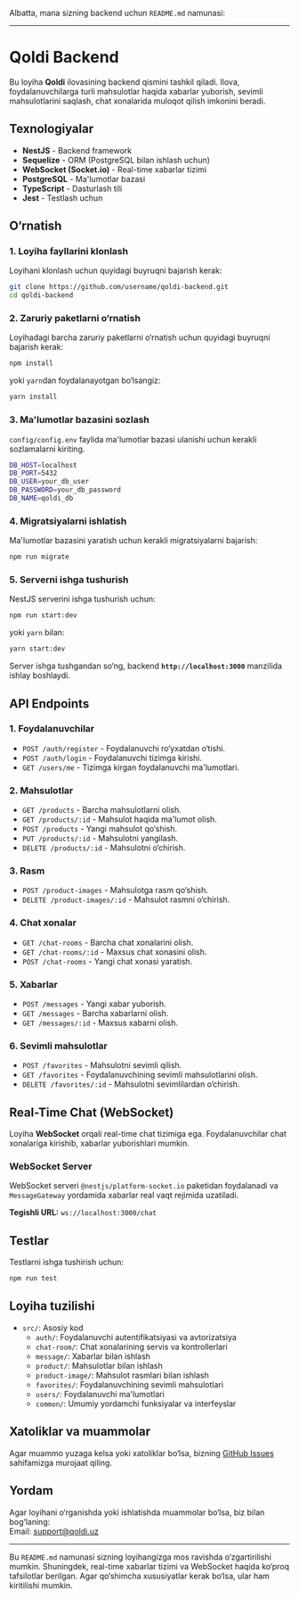 Albatta, mana sizning backend uchun `README.md` namunasi:

---

# Qoldi Backend

Bu loyiha **Qoldi** ilovasining backend qismini tashkil qiladi. Ilova, foydalanuvchilarga turli mahsulotlar haqida xabarlar yuborish, sevimli mahsulotlarini saqlash, chat xonalarida muloqot qilish imkonini beradi.

## Texnologiyalar

- **NestJS** - Backend framework
- **Sequelize** - ORM (PostgreSQL bilan ishlash uchun)
- **WebSocket (Socket.io)** - Real-time xabarlar tizimi
- **PostgreSQL** - Ma'lumotlar bazasi
- **TypeScript** - Dasturlash tili
- **Jest** - Testlash uchun

## O‘rnatish

### 1. Loyiha fayllarini klonlash

Loyihani klonlash uchun quyidagi buyruqni bajarish kerak:

```bash
git clone https://github.com/username/qoldi-backend.git
cd qoldi-backend
```

### 2. Zaruriy paketlarni o‘rnatish

Loyihadagi barcha zaruriy paketlarni o‘rnatish uchun quyidagi buyruqni bajarish kerak:

```bash
npm install
```

yoki `yarn`dan foydalanayotgan bo‘lsangiz:

```bash
yarn install
```

### 3. Ma'lumotlar bazasini sozlash

`config/config.env` faylida ma'lumotlar bazasi ulanishi uchun kerakli sozlamalarni kiriting.

```bash
DB_HOST=localhost
DB_PORT=5432
DB_USER=your_db_user
DB_PASSWORD=your_db_password
DB_NAME=qoldi_db
```

### 4. Migratsiyalarni ishlatish

Ma'lumotlar bazasini yaratish uchun kerakli migratsiyalarni bajarish:

```bash
npm run migrate
```

### 5. Serverni ishga tushurish

NestJS serverini ishga tushurish uchun:

```bash
npm run start:dev
```

yoki `yarn` bilan:

```bash
yarn start:dev
```

Server ishga tushgandan so‘ng, backend **`http://localhost:3000`** manzilida ishlay boshlaydi.

## API Endpoints

### 1. **Foydalanuvchilar**

- `POST /auth/register` - Foydalanuvchi ro‘yxatdan o‘tishi.
- `POST /auth/login` - Foydalanuvchi tizimga kirishi.
- `GET /users/me` - Tizimga kirgan foydalanuvchi ma'lumotlari.

### 2. **Mahsulotlar**

- `GET /products` - Barcha mahsulotlarni olish.
- `GET /products/:id` - Mahsulot haqida ma'lumot olish.
- `POST /products` - Yangi mahsulot qo‘shish.
- `PUT /products/:id` - Mahsulotni yangilash.
- `DELETE /products/:id` - Mahsulotni o‘chirish.

### 3. **Rasm**

- `POST /product-images` - Mahsulotga rasm qo‘shish.
- `DELETE /product-images/:id` - Mahsulot rasmni o‘chirish.

### 4. **Chat xonalar**

- `GET /chat-rooms` - Barcha chat xonalarini olish.
- `GET /chat-rooms/:id` - Maxsus chat xonasini olish.
- `POST /chat-rooms` - Yangi chat xonasi yaratish.

### 5. **Xabarlar**

- `POST /messages` - Yangi xabar yuborish.
- `GET /messages` - Barcha xabarlarni olish.
- `GET /messages/:id` - Maxsus xabarni olish.

### 6. **Sevimli mahsulotlar**

- `POST /favorites` - Mahsulotni sevimli qilish.
- `GET /favorites` - Foydalanuvchining sevimli mahsulotlarini olish.
- `DELETE /favorites/:id` - Mahsulotni sevimlilardan o‘chirish.

## Real-Time Chat (WebSocket)

Loyiha **WebSocket** orqali real-time chat tizimiga ega. Foydalanuvchilar chat xonalariga kirishib, xabarlar yuborishlari mumkin.

### WebSocket Server

WebSocket serveri `@nestjs/platform-socket.io` paketidan foydalanadi va `MessageGateway` yordamida xabarlar real vaqt rejimida uzatiladi.

**Tegishli URL:** `ws://localhost:3000/chat`

## Testlar

Testlarni ishga tushirish uchun:

```bash
npm run test
```

## Loyiha tuzilishi

- `src/`: Asosiy kod
  - `auth/`: Foydalanuvchi autentifikatsiyasi va avtorizatsiya
  - `chat-room/`: Chat xonalarining servis va kontrollerlari
  - `message/`: Xabarlar bilan ishlash
  - `product/`: Mahsulotlar bilan ishlash
  - `product-image/`: Mahsulot rasmlari bilan ishlash
  - `favorites/`: Foydalanuvchining sevimli mahsulotlari
  - `users/`: Foydalanuvchi ma'lumotlari
  - `common/`: Umumiy yordamchi funksiyalar va interfeyslar

## Xatoliklar va muammolar

Agar muammo yuzaga kelsa yoki xatoliklar bo‘lsa, bizning [GitHub Issues](https://github.com/username/qoldi-backend/issues) sahifamizga murojaat qiling.

## Yordam

Agar loyihani o‘rganishda yoki ishlatishda muammolar bo‘lsa, biz bilan bog‘laning:  
Email: support@qoldi.uz

---

Bu `README.md` namunasi sizning loyihangizga mos ravishda o‘zgartirilishi mumkin. Shuningdek, real-time xabarlar tizimi va WebSocket haqida ko‘proq tafsilotlar berilgan. Agar qo‘shimcha xususiyatlar kerak bo‘lsa, ular ham kiritilishi mumkin.
